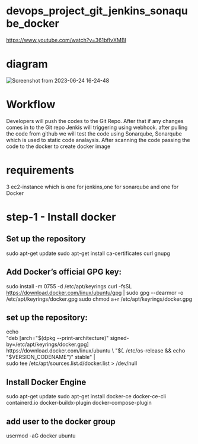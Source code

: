 # devops_project_git_jenkins_sonaqube_docker
https://www.youtube.com/watch?v=361bfIvXMBI

# diagram

![Screenshot from 2023-06-24 16-24-48](https://github.com/bibin521/devops_project_git_jenkins_sonaqube_docker/assets/115148672/492c3165-3146-4b51-90a9-2bbfe7ab1ad0)

# Workflow
Developers will push the codes to the Git Repo. After that if any changes comes in to the Git repo Jenkis will triggering using webhook. after pulling the code from github we will test the code using Sonarqube, Sonarqube which is used to static code analaysis. After scanning the code passing the code to the docker to create docker image 

# requirements
3 ec2-instance which is one for jenkins,one for sonarqube and one for Docker

# step-1 - Install docker
Set up the repository
----------------------
sudo apt-get update
sudo apt-get install ca-certificates curl gnupg

Add Docker’s official GPG key:
------------------------------
sudo install -m 0755 -d /etc/apt/keyrings
curl -fsSL https://download.docker.com/linux/ubuntu/gpg | sudo gpg --dearmor -o /etc/apt/keyrings/docker.gpg
sudo chmod a+r /etc/apt/keyrings/docker.gpg

set up the repository:
----------------------
echo \
  "deb [arch="$(dpkg --print-architecture)" signed-by=/etc/apt/keyrings/docker.gpg] https://download.docker.com/linux/ubuntu \
  "$(. /etc/os-release && echo "$VERSION_CODENAME")" stable" | \
  sudo tee /etc/apt/sources.list.d/docker.list > /dev/null

  Install Docker Engine
  ----------------------
  sudo apt-get update
  sudo apt-get install docker-ce docker-ce-cli containerd.io docker-buildx-plugin docker-compose-plugin

  add user to the docker group
  -------------------------------
  usermod -aG docker ubuntu

  






